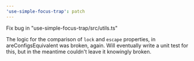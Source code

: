 ```yaml
---
'use-simple-focus-trap': patch
---
```


Fix bug in "use-simple-focus-trap/src/utils.ts"

The logic for the comparison of `lock` and `escape` properties, in areConfigsEquivalent was broken, again.
Will eventually write a unit test for this, but in the meantime couldn't leave it knowingly broken.
